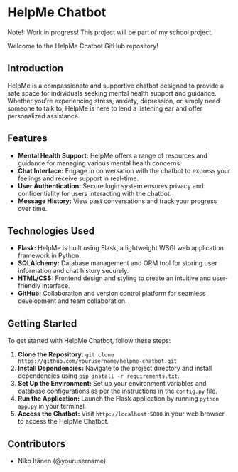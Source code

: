 # HelpMe Chatbot

Note!: Work in progress! This project will be part of my school project.

Welcome to the HelpMe Chatbot GitHub repository!

## Introduction

HelpMe is a compassionate and supportive chatbot designed to provide a safe space for individuals seeking mental health support and guidance. Whether you're experiencing stress, anxiety, depression, or simply need someone to talk to, HelpMe is here to lend a listening ear and offer personalized assistance.

## Features

- **Mental Health Support:** HelpMe offers a range of resources and guidance for managing various mental health concerns.
- **Chat Interface:** Engage in conversation with the chatbot to express your feelings and receive support in real-time.
- **User Authentication:** Secure login system ensures privacy and confidentiality for users interacting with the chatbot.
- **Message History:** View past conversations and track your progress over time.

## Technologies Used

- **Flask:** HelpMe is built using Flask, a lightweight WSGI web application framework in Python.
- **SQLAlchemy:** Database management and ORM tool for storing user information and chat history securely.
- **HTML/CSS:** Frontend design and styling to create an intuitive and user-friendly interface.
- **GitHub:** Collaboration and version control platform for seamless development and team collaboration.

## Getting Started

To get started with HelpMe Chatbot, follow these steps:

1. **Clone the Repository:** `git clone https://github.com/yourusername/helpme-chatbot.git`
2. **Install Dependencies:** Navigate to the project directory and install dependencies using `pip install -r requirements.txt`.
3. **Set Up the Environment:** Set up your environment variables and database configurations as per the instructions in the `config.py` file.
4. **Run the Application:** Launch the Flask application by running `python app.py` in your terminal.
5. **Access the Chatbot:** Visit `http://localhost:5000` in your web browser to access the HelpMe Chatbot.

## Contributors

- Niko Itänen (@yourusername)
